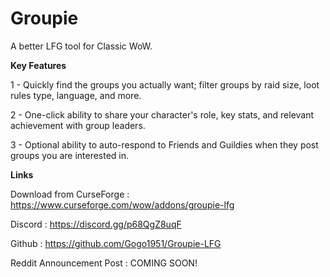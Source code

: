 # Groupie
A better LFG tool for Classic WoW.


**Key Features**

1 - Quickly find the groups you actually want; filter groups by raid size, loot rules type, language, and more.

2 - One-click ability to share your character's role, key stats, and relevant achievement with group leaders.

3 - Optional ability to auto-respond to Friends and Guildies when they post groups you are interested in.


**Links**

Download from CurseForge : <https://www.curseforge.com/wow/addons/groupie-lfg>

Discord : <https://discord.gg/p68QgZ8uqF>

Github : <https://github.com/Gogo1951/Groupie-LFG>

Reddit Announcement Post : COMING SOON!
